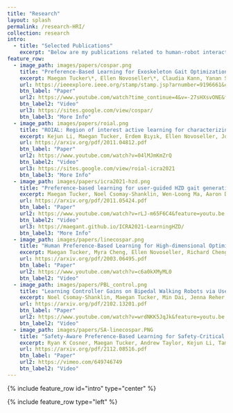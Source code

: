 ```yaml
---
title: "Research"
layout: splash
permalink: /research-HRI/
collection: research
intro:
  - title: "Selected Publications"
    excerpt: "Below are my publications related to human-robot interaction. More specifically, my research is centered around *preference-based learning*."
feature_row:
  - image_path: images/papers/cospar.png
    title: "Preference-Based Learning for Exoskeleton Gait Optimization"
    excerpt: Maegan Tucker\*, Ellen Novoseller\*, Claudia Kann, Yanan Sui, Yisong Yue, Joel W. Burdick, and Aaron D. Ames (\*Equal Contribution)  <br/> *ICRA 2020 (Best Overall Conference Paper, Best Paper in Human-Robot Interaction)*
    url: https://ieeexplore.ieee.org/stamp/stamp.jsp?arnumber=9196661&casa_token=O8_jDztcpcgAAAAA:TvobDsEUHHz-BvRsVjYnnmDd6KnmsMh-sLF22RciK9N-hfzv9xOPc0Ro8YAbmQjOGfwXyYzc&tag=1
    btn_label: "Paper"
    url2: https://www.youtube.com/watch?time_continue=4&v=-27sHXsvONE&feature=emb_title
    btn_label2: "Video"
    url3: https://sites.google.com/view/cospar/
    btn_label3: "More Info"
  - image_path: images/papers/roial.png
    title: "ROIAL: Region of interest active learning for characterizing exoskeleton gait preference landscapes"
    excerpt: Kejun Li, Maegan Tucker, Erdem Bıyık, Ellen Novoseller, Joel W Burdick, Yanan Sui, Dorsa Sadigh, Yisong Yue, Aaron D Ames <br/> *ICRA 2021*
    url: https://arxiv.org/pdf/2011.04812.pdf
    btn_label: "Paper"
    url2: https://www.youtube.com/watch?v=04lMJmKmZrQ
    btn_label2: "Video"
    url3: https://sites.google.com/view/roial-icra2021
    btn_label3: "More Info"
  - image_path: images/papers/icra2021-hzd.png
    title: "Preference-based learning for user-guided HZD gait generation on bipedal walking robots"
    excerpt: Maegan Tucker, Noel Csomay-Shanklin, Wen-Loong Ma, Aaron D Ames <br/> *ICRA 2021*
    url: https://arxiv.org/pdf/2011.05424.pdf
    btn_label: "Paper"
    url2: https://www.youtube.com/watch?v=rLJ-m65F6C4&feature=youtu.be
    btn_label2: "Video"
    url3: https://maegant.github.io/ICRA2021-LearningHZD/
    btn_label3: "More Info"
  - image_path: images/papers/linecospar.png
    title: "Human Preference-Based Learning for High-dimensional Optimization of Exoskeleton Walking Gaits"
    excerpt: Maegan Tucker, Myra Cheng, Ellen Novoseller, Richard Cheng, Yisong Yue, Joel W Burdick, Aaron D Ames <br/> *IROS 2020*
    url: https://arxiv.org/pdf/2003.06495.pdf
    btn_label: "Paper"
    url2: https://www.youtube.com/watch?v=c6a0kXMyML0
    btn_label2: "Video"
  - image_path: images/papers/PBL_control.png
    title: "Learning Controller Gains on Bipedal Walking Robots via User Preferences"
    excerpt: Noel Csomay-Shanklin, Maegan Tucker, Min Dai, Jenna Reher, Aaron D Ames <br/> *In Review ICRA 2022*
    url: https://arxiv.org/pdf/2102.13201.pdf
    btn_label: "Paper"
    url2: https://www.youtube.com/watch?v=wrdNKK5JqJk&feature=youtu.be
    btn_label2: "Video"
  - image_path: images/papers/SA-linecospar.PNG
    title: "Safety-Aware Preference-Based Learning for Safety-Critical Control"
    excerpt: Ryan K Cosner, Maegan Tucker, Andrew Taylor, Kejun Li, Tamás G. Molnár, Wyatt Ubellacker, Anil Alan, Gábor Orosz, Yisong Yue, and Aaron D Ames <br/> *In Review L4DC 2022*
    url: https://arxiv.org/pdf/2112.08516.pdf
    btn_label: "Paper"
    url2: https://vimeo.com/649746749
    btn_label2: "Video"
---
```


{% include feature_row id="intro" type="center" %}

{% include feature_row type="left" %}
